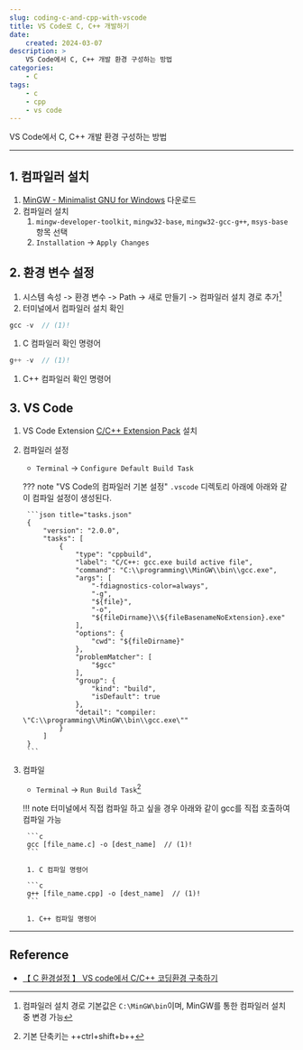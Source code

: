 ```yaml
---
slug: coding-c-and-cpp-with-vscode
title: VS Code로 C, C++ 개발하기
date:
    created: 2024-03-07
description: >
    VS Code에서 C, C++ 개발 환경 구성하는 방법
categories:
    - C
tags:
    - c
    - cpp
    - vs code
---
```


VS Code에서 C, C++ 개발 환경 구성하는 방법

<!-- more -->

---

## 1. 컴파일러 설치

1. [MinGW - Minimalist GNU for Windows](https://sourceforge.net/projects/mingw/) 다운로드
1. 컴파일러 설치
    1. `mingw-developer-toolkit`, `mingw32-base`, `mingw32-gcc-g++`, `msys-base` 항목 선택
    1. `Installation` -> `Apply Changes`

## 2. 환경 변수 설정

1. 시스템 속성 -> 환경 변수 -> Path -> 새로 만들기 -> 컴파일러 설치 경로 추가[^1]
1. 터미널에서 컴파일러 설치 확인

[^1]: 컴파일러 설치 경로 기본값은 `C:\MinGW\bin`이며, MinGW를 통한 컴파일러 설치 중 변경 가능  

```c
gcc -v  // (1)!
```

1. C 컴파일러 확인 명령어

```c
g++ -v  // (1)!
```

1. C++ 컴파일러 확인 명령어

## 3. VS Code

1. VS Code Extension [C/C++ Extension Pack](https://marketplace.visualstudio.com/items?itemName=ms-vscode.cpptools-extension-pack) 설치
1. 컴파일러 설정
    - `Terminal` -> `Configure Default Build Task`

    ??? note "VS Code의 컴파일러 기본 설정"
        `.vscode` 디렉토리 아래에 아래와 같이 컴파일 설정이 생성된다.  

        ```json title="tasks.json"
        {
            "version": "2.0.0",
            "tasks": [
                {
                    "type": "cppbuild",
                    "label": "C/C++: gcc.exe build active file",
                    "command": "C:\\programming\\MinGW\\bin\\gcc.exe",
                    "args": [
                        "-fdiagnostics-color=always",
                        "-g",
                        "${file}",
                        "-o",
                        "${fileDirname}\\${fileBasenameNoExtension}.exe"
                    ],
                    "options": {
                        "cwd": "${fileDirname}"
                    },
                    "problemMatcher": [
                        "$gcc"
                    ],
                    "group": {
                        "kind": "build",
                        "isDefault": true
                    },
                    "detail": "compiler: \"C:\\programming\\MinGW\\bin\\gcc.exe\""
                }
            ]
        }
        ```

1. 컴파일
    - `Terminal` -> `Run Build Task`[^2]

    !!! note
        터미널에서 직접 컴파일 하고 싶을 경우 아래와 같이 gcc를 직접 호출하여 컴파일 가능

        ```c
        gcc [file_name.c] -o [dest_name]  // (1)!
        ```

        1. C 컴파일 명령어

        ```c
        g++ [file_name.cpp] -o [dest_name]  // (1)!
        ```

        1. C++ 컴파일 명령어

[^2]: 기본 단축키는 ++ctrl+shift+b++  

---
## Reference
- [【 C 환경설정 】 VS code에서 C/C++ 코딩환경 구축하기](https://rasino.tistory.com/entry/%E3%80%90-C-%ED%99%98%EA%B2%BD%EC%84%A4%EC%A0%95-%E3%80%91vs-code%EC%97%90%EC%84%9C-CC-%EC%BD%94%EB%94%A9%ED%99%98%EA%B2%BD-%EA%B5%AC%EC%B6%95%ED%95%98%EA%B8%B0-feat-include-Turboch-%ED%84%B0%EB%B3%B4C-%EC%BD%98%EC%86%94%EC%9A%A9-%ED%95%A8%EC%88%98-%EC%82%AC%EC%9A%A9)

